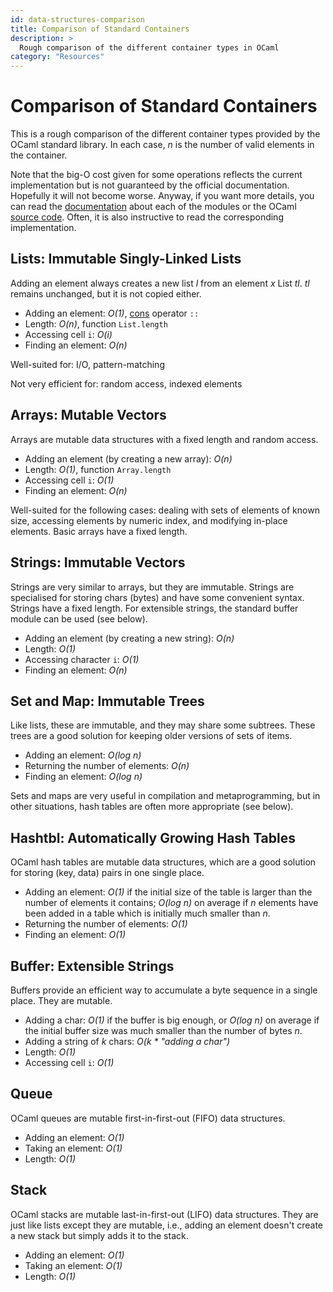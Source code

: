```yaml
---
id: data-structures-comparison 
title: Comparison of Standard Containers
description: >
  Rough comparison of the different container types in OCaml
category: "Resources"
---
```


# Comparison of Standard Containers
This is a rough comparison of the different container types 
provided by the OCaml standard library. In each
case, _n_ is the number of valid elements in the container.

Note that the big-O cost given for some operations reflects the current
implementation but is not guaranteed by the official documentation.
Hopefully it will not become worse. Anyway, if you want more details,
you can read the [documentation](/api/index.html) about each of the modules or the OCaml [source code](https://github.com/ocaml/ocaml/tree/trunk/stdlib). Often, it
is also instructive to read the corresponding implementation.

## Lists: Immutable Singly-Linked Lists
Adding an element always creates a new list _l_ from an element _x_ List
_tl_. _tl_ remains unchanged, but it is not copied either.

* Adding an element: _O(1)_, [cons](https://en.wikipedia.org/wiki/Cons) operator `::`
* Length: _O(n)_, function `List.length`
* Accessing cell `i`: _O(i)_
* Finding an element: _O(n)_

Well-suited for: I/O, pattern-matching

Not very efficient for: random access, indexed elements

## Arrays: Mutable Vectors
Arrays are mutable data structures with a fixed length and random access.

* Adding an element (by creating a new array): _O(n)_
* Length: _O(1)_, function `Array.length`
* Accessing cell `i`: _O(1)_
* Finding an element: _O(n)_

Well-suited for the following cases: dealing with sets of elements of known size, accessing elements by numeric index, and modifying in-place elements. Basic arrays have a fixed length.

## Strings: Immutable Vectors
Strings are very similar to arrays, but they are immutable. Strings are
specialised for storing chars (bytes) and have some convenient syntax.
Strings have a fixed length. For extensible strings, the standard buffer
module can be used (see below).

* Adding an element (by creating a new string): _O(n)_
* Length: _O(1)_
* Accessing character `i`: _O(1)_
* Finding an element: _O(n)_

## Set and Map: Immutable Trees
Like lists, these are immutable, and they may share some subtrees. These trees
are a good solution for keeping older versions of sets of items.

* Adding an element: _O(log n)_
* Returning the number of elements: _O(n)_
* Finding an element: _O(log n)_

Sets and maps are very useful in compilation and metaprogramming, but
in other situations, hash tables are often more appropriate (see below).

## Hashtbl: Automatically Growing Hash Tables
OCaml hash tables are mutable data structures, which are a good solution
for storing (key, data) pairs in one single place.

* Adding an element: _O(1)_ if the initial size of the table is larger
 than the number of elements it contains; _O(log n)_ on average if _n_
 elements have been added in a table which is initially much smaller
 than _n_.
* Returning the number of elements: _O(1)_
* Finding an element: _O(1)_

## Buffer: Extensible Strings
Buffers provide an efficient way to accumulate a byte sequence in a
single place. They are mutable.

* Adding a char: _O(1)_ if the buffer is big enough, or _O(log n)_ on
 average if the initial buffer size was much smaller than the
 number of bytes _n_.
* Adding a string of _k_ chars: _O(k * "adding a char")_
* Length: _O(1)_
* Accessing cell `i`: _O(1)_

## Queue
OCaml queues are mutable first-in-first-out (FIFO) data structures.

* Adding an element: _O(1)_
* Taking an element: _O(1)_
* Length: _O(1)_

## Stack
OCaml stacks are mutable last-in-first-out (LIFO) data structures. They
are just like lists except they are mutable, i.e., adding an
element doesn't create a new stack but simply adds it to the stack.

* Adding an element: _O(1)_
* Taking an element: _O(1)_
* Length: _O(1)_
